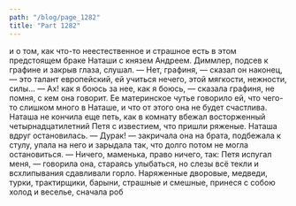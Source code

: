 ```yaml
---
path: "/blog/page_1282"
title: "Part 1282"
---
```


 и о том, как что-то неестественное и страшное есть в этом предстоящем браке Наташи с князем Андреем.
Диммлер, подсев к графине и закрыв глаза, слушал.
— Нет, графиня, — сказал он наконец, — это талант европейский, ей учиться нечего, этой мягкости, нежности, силы...
— Ах! как я боюсь за нее, как я боюсь, — сказала графиня, не помня, с кем она говорит. Ее материнское чутье говорило ей, что чего-то слишком много в Наташе, и что от этого она не будет счастлива. Наташа не кончила еще петь, как в комнату вбежал восторженный четырнадцатилетний Петя с известием, что пришли ряженые.
Наташа вдруг остановилась.
— Дурак! — закричала она на брата, подбежала к стулу, упала на него и зарыдала так, что долго потом не могла остановиться.
— Ничего, маменька, право ничего, так: Петя испугал меня, — говорила она, стараясь улыбаться, но слезы всё текли и всхлипывания сдавливали горло.
Наряженные дворовые, медведи, турки, трактирщики, барыни, страшные и смешные, принеся с собою холод и веселье, сначала роб
